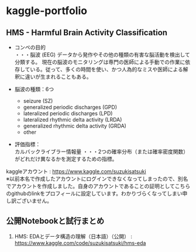 # kaggle-portfolio

## HMS - Harmful Brain Activity Classification

- コンペの目的  
・・・脳波 (EEG) データから発作やその他の種類の有害な脳活動を検出して分類する。
現在の脳波のモニタリングは専門の医師による手動での作業に依存している。従って、多くの時間を使い、かつ人為的なミスや医師による解釈に違いが生まれることもある。  

- 脳波の種類：6つ
    - seizure (SZ)
    - generalized periodic discharges (GPD)
    - lateralized periodic discharges (LPD)
    - lateralized rhythmic delta activity (LRDA)
    - generalized rhythmic delta activity (GRDA)
    - other
 
 - 評価指標：  
カルバックライブラー情報量
・・・2つの確率分布（または確率密度関数）がどれだけ異なるかを測定するための指標。

kaggleアカウント : https://www.kaggle.com/suzukisatsuki  
※以前本名で作成したアカウントにログインできなくなってしまったので、別名でアカウントを作成しました。自身のアカウントであることの証明としてこちらのgithubのlinkをプロフィールに設定しています。わかりづらくなってしまい申し訳ございません。

## 公開Notebookと試行まとめ  
1. HMS: EDAとデータ構造の理解（日本語）（公開） : https://www.kaggle.com/code/suzukisatsuki/hms-eda

